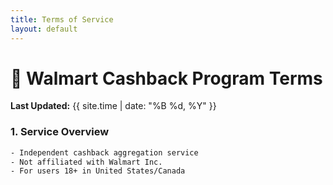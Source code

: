 ```yaml
---
title: Terms of Service
layout: default
---
```


# 🛒 Walmart Cashback Program Terms  
**Last Updated:** {{ site.time | date: "%B %d, %Y" }}  

### **1. Service Overview**  
```bash
- Independent cashback aggregation service  
- Not affiliated with Walmart Inc.  
- For users 18+ in United States/Canada  
